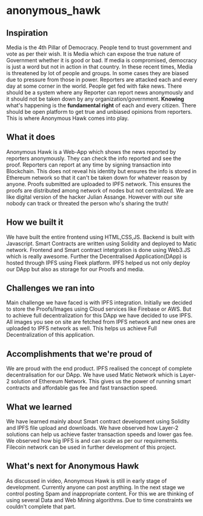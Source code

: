 # anonymous_hawk

## Inspiration
Media is the 4th Pillar of Democracy. People tend to trust government and vote as per their wish. It is Media which can expose the true nature of Government whether it is good or bad. If media is compromised, democracy is just a word but not in action in that country. 
    In these recent times, Media is threatened by lot of people and groups. In some cases they are biased due to pressure from those in power. Reporters are attacked each and every day at some corner in the world. People get fed with fake news. There should be a system where any Reporter can report news anonymously and it should not be taken down by any organization/government. **Knowing** what's happening is the **fundamental right** of each and every citizen. There should be open platform to get true and unbiased opinions from reporters. This is where Anonymous Hawk comes into play. 

## What it does
Anonymous Hawk is a Web-App which shows the news reported by reporters anonymously. They can check the info reported and see the proof. Reporters can report at any time by signing transaction into Blockchain. This does not reveal his identity but ensures the info is stored in Ethereum network so that it can't be taken down for whatever reason by anyone. Proofs submitted are uploaded to IPFS network. This ensures the proofs are distributed among network of nodes but not centralized. 
    We are like digital version of the hacker Julian Assange. However with our site nobody can track or threated the person who's sharing the truth!

## How we built it
We have built the entire frontend using HTML,CSS,JS. Backend is built with Javascript. Smart Contracts are written using Solidity and deployed to Matic network. Frontend and Smart contract intetgration is done using Web3.JS which is really awesome. 
     Further the Decentralised Application(DApp) is hosted through IPFS using Fleek platform. IPFS helped us not only deploy our DApp but also as storage for our Proofs and media.

## Challenges we ran into
Main challenge we have faced is with IPFS integration. Initially we decided to store the Proofs/Images using Cloud services like Firebase or AWS. But to achieve full decentralization for this DApp we have decided to use IPFS. All images you see on site are fetched from IPFS network and new ones are uploaded to IPFS network as well. This helps us achieve Full Decentralization of this application.

## Accomplishments that we're proud of
We are proud with the end product. IPFS realised the concept of complete decentralisation for our DApp. We have used Matic Network which is Layer-2 solution of Ethereum Network. This gives us the power of running smart contracts and affordable gas fee and fast transaction speed. 
## What we learned
We have learned mainly about Smart contract development using Solidity and IPFS file upload and downloads. We have observed how Layer-2 solutions can help us achieve faster transaction speeds and lower gas fee. We observed how big IPFS is and can scale as per our requirements. Filecoin network can be used in further development of this project.
## What's next for Anonymous Hawk
As discussed in video, Anonymous Hawk is still in early stage of development. Currently anyone can post anything. In the next stage we control posting Spam and inappropriate content. For this we are thinking of using several Data and Web Mining algorithms. Due to time constraints we couldn't complete that part.
